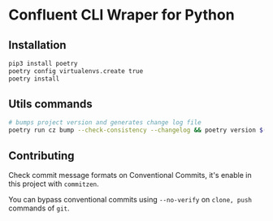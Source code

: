   # Confluent CLI Wraper for Python

## Installation

```bash
pip3 install poetry
poetry config virtualenvs.create true
poetry install
```

## Utils commands
```bash
# bumps project version and generates change log file
poetry run cz bump --check-consistency --changelog && poetry version $(poetry run cz version -p)

```

## Contributing

Check commit message formats on Conventional Commits, it's enable in this project with `commitzen`.

You can bypass conventional commits using `--no-verify` on `clone, push` commands of `git`.

